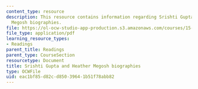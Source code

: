 ```yaml
---
content_type: resource
description: This resource contains information regarding Srishti Gupta and Heather
  Megosh biographies.
file: https://ol-ocw-studio-app-production.s3.amazonaws.com/courses/15-232-business-model-innovation-global-health-in-frontier-markets-fall-2013/eac1bf85d82cd85039641b51f78abb82_MIT_15_232F13_12_Sri_Gu_Hea_Me.pdf
file_type: application/pdf
learning_resource_types:
- Readings
parent_title: Readings
parent_type: CourseSection
resourcetype: Document
title: Srishti Gupta and Heather Megosh biographies
type: OCWFile
uid: eac1bf85-d82c-d850-3964-1b51f78abb82
---
```

